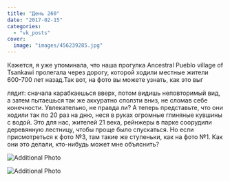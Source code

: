 ```yaml
---
title: "День 260"
date: "2017-02-15"
categories: 
  - "vk_posts"
cover:
  image: "images/456239285.jpg"
---
```


Кажется, я уже упоминала, что наша прогулка Ancestral Pueblo village of Tsankawi пролегала через дорогу, которой ходили местные жители 600-700 лет назад.Так вот, на фото вы можете узнать, как это выг

<!--more--> лядит: сначала карабкаешься вверх, потом видишь неповторимый вид, а затем пытаешься так же аккуратно сползти вниз, не сломав себе конечности. Увлекательно, не правда ли? А теперь представьте, что они ходили так по 20 раз на дню, неся в руках огромные глиняные кувшины с водой. Это для нас, жителей 21 века, рейнжеры в парке соорудили деревянную лестницу, чтобы проще было спускаться. Но если присмотреться к фото №3, там такие же ступеньки, как на фото №1. Как они это делали, кто-нибудь может мне объяснить?

![Additional Photo](https://vodpop.ru/wp-content/uploads/2023/07/456239286.jpg)

![Additional Photo](https://vodpop.ru/wp-content/uploads/2023/07/456239287.jpg)
